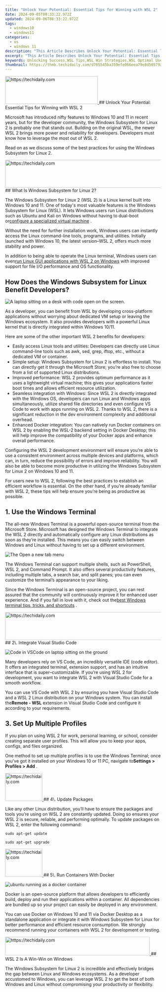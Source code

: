 ```yaml
---
title: "Unlock Your Potential: Essential Tips for Winning with WSL 2"
date: 2024-09-05T08:33:22.972Z
updated: 2024-09-06T08:33:22.972Z
tags:
  - windows10
  - windows11
categories:
  - os
  - windows 11
description: "This Article Describes Unlock Your Potential: Essential Tips for Winning with WSL 2"
excerpt: "This Article Describes Unlock Your Potential: Essential Tips for Winning with WSL 2"
keywords: Unlocking Success,WSL Tips,WSL Win Strategies,WSL Optimal Use,Leverage WSL 2,WSL Performance Boost,Mastering WSL 2 Tech
thumbnail: https://thmb.techidaily.com/d765545ba359efe066eea79e8d50579ac2c2c25cde956ba79513b5dc7e88e8de.jpg
---
```


<!-- affiliate ads begin -->
<a href="https://25home.pxf.io/c/5597632/2123477/16836" target="_top" id="2123477">
  <img src="//a.impactradius-go.com/display-ad/16836-2123477" border="0" alt="https://techidaily.com" width="300" height="90"/>
</a>
<img height="0" width="0" src="https://25home.pxf.io/i/5597632/2123477/16836" style="position:absolute;visibility:hidden;" border="0" />
<!-- affiliate ads end -->
## Unlock Your Potential: Essential Tips for Winning with WSL 2

 Microsoft has introduced nifty features to Windows 10 and 11 in recent years, but for the developer community, the Windows Subsystem for Linux 2 is probably one that stands out. Building on the original WSL, the newer WSL 2 brings more power and reliability for developers. Developers must know how to leverage the most out of WSL 2.

 Read on as we discuss some of the best practices for using the Windows Subsystem for Linux 2.

<!-- affiliate ads begin -->
<a href="https://appsumo.8odi.net/c/5597632/2128844/7443" target="_top" id="2128844">
  <img src="//a.impactradius-go.com/display-ad/7443-2128844" border="0" alt="https://techidaily.com" width="728" height="90"/>
</a>
<img height="0" width="0" src="https://appsumo.8odi.net/i/5597632/2128844/7443" style="position:absolute;visibility:hidden;" border="0" />
<!-- affiliate ads end -->
## What Is Windows Subsystem for Linux 2?

 The Windows Subsystem for Linux 2 (WSL 2) is a Linux kernel built into Windows 10 and 11\. One of today's most valuable features is the Windows Subsystem for Linux (WSL). It lets Windows users run Linux distributions such as Ubuntu and Kali on Windows without having to dual-boot or[configure a specialized virtual machine](https://www.makeuseof.com/linux-virtual-machine-or-wsl/) .

 Without the need for further installation work, Windows users can instantly access the Linux command-line tools, programs, and utilities. Initially launched with Windows 10, the latest version–WSL 2, offers much more stability and power.

 In addition to being able to operate the Linux terminal, Windows users can even[run Linux GUI applications with WSL 2 on Windows](https://www.makeuseof.com/how-to-run-linux-gui-apps-with-wsl2/) with improved support for file I/O performance and OS functionality.

## How Does the Windows Subsystem for Linux Benefit Developers?

![A laptop sitting on a desk with code open on the screen.](https://static1.makeuseofimages.com/wordpress/wp-content/uploads/2023/03/laptop-with-code-on-the-screen.jpg)

 As a developer, you can benefit from WSL by developing cross-platform applications without worrying about dedicated VM setup or leaving the Windows ecosystem. It also provides developers with a powerful Linux kernel that is directly integrated within Windows 10/11.

Here are some of the other important WSL 2 benefits for developers:

* Easily access Linux tools and utilities: Developers can directly use Linux command-line tools such as awk, sed, grep, iftop, etc., without a dedicated VM or container.
* Simple setup: Windows Subsystem for Linux 2 is effortless to install. You can directly get it through the Microsoft Store; you’re also free to choose from a list of supported Linux distributions.
* Improved performance: WSL 2 provides optimum performance as it uses a lightweight virtual machine; this gives your applications faster boot times and allows efficient resource utilization.
* Seamless integration with Windows: Since WSL 2 is directly integrated with the Windows OS, developers can run Linux and Windows apps simultaneously, utilize shared file directories and even configure VS Code to work with apps running on WSL 2\. Thanks to WSL 2, there is a significant reduction in the dev environment complexity and additional overhead.
* Enhanced Docker integration: You can natively run Docker containers on WSL 2 by enabling the WSL-2 backend setting in Docker Desktop; this will help improve the compatibility of your Docker apps and enhance overall performance.

 Configuring the WSL 2 development environment will ensure you’re able to use a consistent environment across multiple devices and platforms, which can, in turn, reduce the possibility of errors and improve reliability. You will also be able to become more productive in utilizing the Windows Subsystem for Linux 2 on Windows 10 and 11.

 For users new to WSL 2, following the best practices to establish an efficient workflow is essential. On the other hand, if you’re already familiar with WSL 2, these tips will help ensure you’re being as productive as possible.

## 1\. Use the Windows Terminal

 The all-new Windows Terminal is a powerful open-source terminal from the Microsoft Store. Microsoft has designed the Windows Terminal to integrate the WSL 2 directly and automatically configure any Linux distributions as soon as they’re installed. This means you can easily switch between Windows and Linux without having to set up a different environment.

![The Open a new tab menu](https://static1.makeuseofimages.com/wordpress/wp-content/uploads/2023/02/command-shell-options-in-windows-terminal.jpg)

 The Windows Terminal can support multiple shells, such as PowerShell, WSL 2, and Command Prompt. It also offers several productivity features, including multiple tabs, a search bar, and split panes; you can even customize the terminal’s appearance to your liking.

 Since the Windows Terminal is an open-source project, you can rest assured that the community will continuously improve it for enhanced user experience. And if you fall in love with it, check out the[best Windows terminal tips, tricks, and shortcuts](https://www.makeuseof.com/windows-terminal-tips-tricks-shortcuts/) .

<!-- affiliate ads begin -->
<a href="https://aidotcom.pxf.io/c/5597632/2134499/19576" target="_top" id="2134499">
  <img src="//a.impactradius-go.com/display-ad/19576-2134499" border="0" alt="https://techidaily.com" width="600" height="90"/>
</a>
<img height="0" width="0" src="https://aidotcom.pxf.io/i/5597632/2134499/19576" style="position:absolute;visibility:hidden;" border="0" />
<!-- affiliate ads end -->
## 2\. Integrate Visual Studio Code

![Code in VSCode on laptop sitting on the ground](https://static1.makeuseofimages.com/wordpress/wp-content/uploads/2022/10/Code-on-Laptop.jpg)

 Many developers rely on VS Code, an incredibly versatile IDE (code editor). It offers an integrated terminal, extension support, and has an intuitive interface that is super–customizable. If you’re using WSL 2 for development, you want to integrate WSL 2 with Visual Studio Code for a smooth workflow.

 You can use VS Code with WSL 2 by ensuring you have Visual Studio Code and a WSL 2 Linux distribution on your Windows system. You can install the**Remote - WSL** extension in Visual Studio Code and configure it according to your requirements.

## 3\. Set Up Multiple Profiles

 If you plan on using WSL 2 for work, personal learning, or school, consider creating separate user profiles. This will allow you to keep your apps, configs, and files organized.

 One method to set up multiple profiles is to use the Windows Terminal; once you’ve got it installed on your Windows 10 or 11 PC, navigate to**Settings > Profiles > Add** .

<!-- affiliate ads begin -->
<a href="https://aligracehair.sjv.io/c/5597632/2115924/19272" target="_top" id="2115924">
  <img src="//a.impactradius-go.com/display-ad/19272-2115924" border="0" alt="https://techidaily.com" width="120" height="90"/>
</a>
<img height="0" width="0" src="https://aligracehair.sjv.io/i/5597632/2115924/19272" style="position:absolute;visibility:hidden;" border="0" />
<!-- affiliate ads end -->
## 4\. Update Packages

 Like any other Linux distribution, you’ll have to ensure the packages and tools you’re using on WSL 2 are constantly updated. Doing so ensures your WSL 2 is secure, reliable, and performing optimally. To update packages on WSL 2, enter the following command:

`sudo apt-get update`

`sudo apt-get upgrade`

<!-- affiliate ads begin -->
<a href="https://aligracehair.sjv.io/c/5597632/2135394/19272" target="_top" id="2135394">
  <img src="//a.impactradius-go.com/display-ad/19272-2135394" border="0" alt="https://techidaily.com" width="120" height="90"/>
</a>
<img height="0" width="0" src="https://aligracehair.sjv.io/i/5597632/2135394/19272" style="position:absolute;visibility:hidden;" border="0" />
<!-- affiliate ads end -->
## 5\. Run Containers With Docker

![ubuntu running as a docker container](https://static1.makeuseofimages.com/wordpress/wp-content/uploads/2022/11/running-_ubunut_in_docker.jpg)

 Docker is an open-source platform that allows developers to efficiently build, deploy and run their applications within a container. All dependencies are bundled up so your project can easily be deployed in any environment.

 You can use Docker on Windows 10 and 11 via Docker Desktop as a standalone application or integrate it with Windows Subsystem for Linux for better performance and efficient resource consumption. We strongly recommend running your containers with WSL 2 for development or testing.

<!-- affiliate ads begin -->
<a href="https://aligracehair.sjv.io/c/5597632/2115950/19272" target="_top" id="2115950">
  <img src="//a.impactradius-go.com/display-ad/19272-2115950" border="0" alt="https://techidaily.com" width="468" height="60"/>
</a>
<img height="0" width="0" src="https://aligracehair.sjv.io/i/5597632/2115950/19272" style="position:absolute;visibility:hidden;" border="0" />
<!-- affiliate ads end -->
## WSL 2 Is A Win-Win on Windows

 The Windows Subsystem for Linux 2 is incredible and effectively bridges the gap between Linux and Windows ecosystems. As a developer accustomed to Windows, you can leverage WSL 2 to get the best of both Windows and Linux without compromising your productivity or flexibility.

<ins class="adsbygoogle"
     style="display:block"
     data-ad-format="autorelaxed"
     data-ad-client="ca-pub-7571918770474297"
     data-ad-slot="1223367746"></ins>



<ins class="adsbygoogle"
     style="display:block"
     data-ad-client="ca-pub-7571918770474297"
     data-ad-slot="8358498916"
     data-ad-format="auto"
     data-full-width-responsive="true"></ins>


